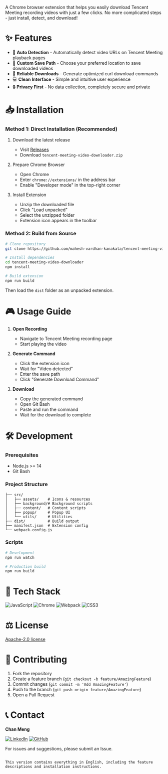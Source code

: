 A Chrome browser extension that helps you easily download Tencent Meeting recording videos with just a few clicks. No more complicated steps - just install, detect, and download!

# ✨ Features

- 🎯 **Auto Detection** - Automatically detect video URLs on Tencent Meeting playback pages
- 📂 **Custom Save Path** - Choose your preferred location to save downloaded videos
- 🚀 **Reliable Downloads** - Generate optimized curl download commands
- 💻 **Clean Interface** - Simple and intuitive user experience
- 🔒 **Privacy First** - No data collection, completely secure and private

# 📥 Installation

### Method 1: Direct Installation (Recommended)

1. Download the latest release
   - Visit [Releases](https://github.com/mahesh-vardhan-kanakala/tencent-meeting-video-downloader/releases)
   - Download `tencent-meeting-video-downloader.zip`

2. Prepare Chrome Browser
   - Open Chrome
   - Enter `chrome://extensions/` in the address bar
   - Enable "Developer mode" in the top-right corner

3. Install Extension
   - Unzip the downloaded file
   - Click "Load unpacked"
   - Select the unzipped folder
   - Extension icon appears in the toolbar

### Method 2: Build from Source

```bash
# Clone repository 
git clone https://github.com/mahesh-vardhan-kanakala/tencent-meeting-video-downloader.git

# Install dependencies
cd tencent-meeting-video-downloader
npm install

# Build extension
npm run build
```

Then load the `dist` folder as an unpacked extension.

# 🎮 Usage Guide

1. **Open Recording** 
   - Navigate to Tencent Meeting recording page
   - Start playing the video

2. **Generate Command**
   - Click the extension icon
   - Wait for "Video detected"
   - Enter the save path
   - Click "Generate Download Command"

3. **Download**
   - Copy the generated command
   - Open Git Bash
   - Paste and run the command
   - Wait for the download to complete

# 🛠️ Development

### Prerequisites
- Node.js >= 14
- Git Bash

### Project Structure
```
├── src/
│   ├── assets/    # Icons & resources
│   ├── background/# Background scripts
│   ├── content/   # Content scripts
│   ├── popup/     # Popup UI
│   └── utils/     # Utilities
├── dist/          # Build output
├── manifest.json  # Extension config
└── webpack.config.js
```

### Scripts
```bash
# Development
npm run watch

# Production build
npm run build
```

# 🚀 Tech Stack

![JavaScript](https://img.shields.io/badge/javascript-%23323330.svg?style=for-the-badge&logo=javascript&logoColor=%23F7DF1E)
![Chrome](https://img.shields.io/badge/chrome-%234285F4.svg?style=for-the-badge&logo=google-chrome&logoColor=white)
![Webpack](https://img.shields.io/badge/webpack-%238DD6F9.svg?style=for-the-badge&logo=webpack&logoColor=black)
![CSS3](https://img.shields.io/badge/css3-%231572B6.svg?style=for-the-badge&logo=css3&logoColor=white)

# ⚖️ License

[Apache-2.0 license](LICENSE)

# 🤝 Contributing

1. Fork the repository
2. Create a feature branch (`git checkout -b feature/AmazingFeature`)
3. Commit changes (`git commit -m 'Add AmazingFeature'`)
4. Push to the branch (`git push origin feature/AmazingFeature`)
5. Open a Pull Request

# 📞 Contact

**Chan Meng**

[![LinkedIn](https://img.shields.io/badge/linkedin-%230077B5.svg?style=normal&logo=linkedin&logoColor=white)](https://www.linkedin.com/in/mahesh-vardhan-kanakala/)
[![GitHub](https://img.shields.io/badge/github-%23121011.svg?style=normal&logo=github&logoColor=white)](https://github.com/mahesh-vardhan-kanakala)

For issues and suggestions, please submit an Issue.
```

This version contains everything in English, including the feature descriptions and installation instructions.
